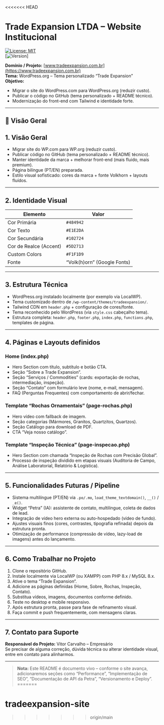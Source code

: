 <<<<<<< HEAD
# Trade Expansion LTDA – Website Institucional  
[![License: MIT](https://img.shields.io/badge/License-MIT-blue.svg)](LICENSE)  
[![Version](https://img.shields.io/badge/Version-1.0.0-green.svg)]  

**Domínio / Projeto:** [www.tradeexpansion.com.br](https://www.tradeexpansion.com.br)  
**Tema:** WordPress.org – Tema personalizado “Trade Expansion”  
**Objetivo:**  
- Migrar o site do WordPress.com para WordPress.org (reduzir custo).  
- Publicar o código no GitHub (tema personalizado + README técnico).  
- Modernização do front-end com Tailwind e identidade forte.

---

## 📌 Visão Geral  

## 1. Visão Geral  
- Migrar site do WP.com para WP.org (reduzir custo).  
- Publicar código no GitHub (tema personalizado + README técnico).  
- Manter identidade da marca + melhorar front-end (mais fluido, mais premium).  
- Página bilíngue (PT/EN) preparada.  
- Estilo visual sofisticado: cores da marca + fonte Volkhorn + layouts fluídos.

---

## 2. Identidade Visual  
| Elemento | Valor |
|----------|--------|
| Cor Primária         | `#484942` |
| Cor Texto            | `#E1E2DA` |
| Cor Secundária       | `#102724` |
| Cor de Realce (Accent) | `#5D2713` |
| Custom Colors        | `#F1F1D9` |
| Fonte                | “Volk(h)orn” (Google Fonts) |

---

## 3. Estrutura Técnica  
- WordPress.org instalado localmente (por exemplo via LocalWP).  
- Tema customizado dentro de `/wp-content/themes/tradeexpansion/`.  
- Tailwind CDN em `header.php` + configuração de cores/fonte.  
- Tema reconhecido pelo WordPress (via `style.css` cabeçalho tema).  
- Estrutura completa: `header.php`, `footer.php`, `index.php`, `functions.php`, templates de página.

---

## 4. Páginas e Layouts definidos  
### Home (index.php)  
- Hero Section com título, subtítulo e botão CTA.  
- Seção “Sobre a Trade Expansion”.  
- Seção “Serviços / Commodities” (cards: exportação de rochas, intermediação, inspeção).  
- Seção “Contato” com formulário leve (nome, e-mail, mensagem).  
- FAQ (Perguntas Frequentes) com comportamento de abrir/fechar.

### Template “Rochas Ornamentais” (page-rochas.php)  
- Hero vídeo com fallback de imagem.  
- Seção categorias (Mármores, Granitos, Quartzitos, Quartzos).  
- Seção Catálogo para download de PDF.  
- CTA “Veja nosso catálogo”.

### Template “Inspeção Técnica” (page-inspecao.php)  
- Hero Section com chamada “Inspeção de Rochas com Precisão Global”.  
- Processo de inspeção dividido em etapas visuais (Auditoria de Campo, Análise Laboratorial, Relatório & Logística).

---

## 5. Funcionalidades Futuras / Pipeline  
- Sistema multilíngue (PT/EN) via `.po/.mo`, `load_theme_textdomain()`, `__()` / `_e()`.  
- Widget “Petra” (IA): assistente de contato, multilingue, coleta de dados de lead.  
- Integração de vídeo hero externa ou auto-hospedado (vídeo de fundo).  
- Ajustes visuais finos (cores, contrastes, tipografia refinada) depois da estrutura pronta.  
- Otimização de performance (compressão de vídeo, lazy-load de imagens) antes do lançamento.

---

## 6. Como Trabalhar no Projeto  
1. Clone o repositório GitHub.  
2. Instale localmente via LocalWP (ou XAMPP) com PHP 8.x / MySQL 8.x.  
3. Ative o tema “Trade Expansion“.  
4. Adicione as páginas definidas (Home, Sobre, Rochas, Inspeção, Contato).  
5. Substitua vídeos, imagens, documentos conforme definido.  
6. Teste no desktop e mobile responsivo.  
7. Após estrutura pronta, passe para fase de refinamento visual.  
8. Faça commit e push frequentemente, com mensagens claras.

---

## 7. Contato para Suporte  
**Responsável do Projeto:** Vitor Carvalho – Empresário  
Se precisar de alguma correção, dúvida técnica ou alterar identidade visual, entre em contato para alinharmos.

---

> **Nota:** Este README é documento vivo – conforme o site avança, adicionaremos seções como “Performance”, “Implementação de SEO”, “Documentação de API da Petra”, “Versionamento e Deploy”.
=======
# tradeexpansion-site
>>>>>>> origin/main
